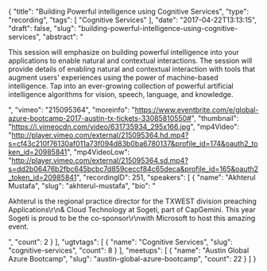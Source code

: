 {
  "title": "Building Powerful intelligence using Cognitive Services",
  "type": "recording",
  "tags": [
    "Cognitive Services"
  ],
  "date": "2017-04-22T13:13:15",
  "draft": false,
  "slug": "building-powerful-intelligence-using-cognitive-services",
  "abstract": "<p>This session will emphasize on building powerful intelligence into your applications to enable natural and contextual interactions. The session will provide details of enabling natural and contextual interaction with tools that augment users' experiences using the power of machine-based intelligence. Tap into an ever-growing collection of powerful artificial intelligence algorithms for vision, speech, language, and knowledge.</p>",
  "vimeo": "215095364",
  "moreinfo": "https://www.eventbrite.com/e/global-azure-bootcamp-2017-austin-tx-tickets-33085810550#",
  "thumbnail": "https://i.vimeocdn.com/video/631735934_295x166.jpg",
  "mp4Video": "http://player.vimeo.com/external/215095364.hd.mp4?s=cf43c210f76130af011a73f094d83b0ba6780137&profile_id=174&oauth2_token_id=20985841",
  "mp4VideoLow": "http://player.vimeo.com/external/215095364.sd.mp4?s=dd2b06476b2fbc645bcbc7d859ceccf84c65deca&profile_id=165&oauth2_token_id=20985841",
  "recordingID": 251,
  "speakers": [
    {
      "name": "Akhterul Mustafa",
      "slug": "akhterul-mustafa",
      "bio": "<p>Akhterul is the regional practice director for the TXWEST division preaching Applications\r\n& Cloud Technology at Sogeti, part of CapGemini. This year Sogeti is proud to be the co-sponsor\r\nwith Microsoft to host this amazing event.</p>",
      "count": 2
    }
  ],
  "ugtvtags": [
    {
      "name": "Cognitive Services",
      "slug": "cognitive-services",
      "count": 8
    }
  ],
  "meetups": [
    {
      "name": "Austin Global Azure Bootcamp",
      "slug": "austin-global-azure-bootcamp",
      "count": 22
    }
  ]
}